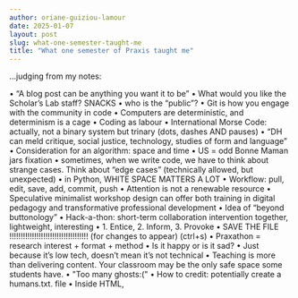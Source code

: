 ```yaml
---
author: oriane-guiziou-lamour
date: 2025-01-07
layout: post
slug: what-one-semester-taught-me
title: "What one semester of Praxis taught me"
---
```

...judging from my notes:

•	“A blog post can be anything you want it to be”
•	What would you like the Scholar’s Lab staff? SNACKS
•	who is the “public”?
•	Git is how you engage with the community in code
•	Computers are deterministic, and determinism is a cage
•	Coding as labour
•	International Morse Code: actually, not a binary system but trinary (dots, dashes AND pauses)
•	“DH can meld critique, social justice, technology, studies of form and language”
•	Consideration for an algorithm: space and time
•	US = odd Bonne Maman jars fixation 
•	sometimes, when we write code, we have to think about strange cases. Think about “edge cases” (technically allowed, but unexpected)
•	in Python, WHITE SPACE MATTERS A LOT
•	Workflow: pull, edit, save, add, commit, push
•	Attention is not a renewable resource
•	Speculative minimalist workshop design can offer both training in digital pedagogy and transformative professional development
•	Idea of “beyond buttonology”
•	Hack-a-thon: short-term collaboration intervention together, lightweight, interesting
•	1. Entice, 2. Inform, 3. Provoke
•	SAVE THE FILE !!!!!!!!!!!!!!!!!!!!!!!!!!!!!!!!!!! (for changes to appear) (ctrl+s)
•	Praxathon = research interest + format + method
•	Is it happy or is it sad?
•	Just because it’s low tech, doesn’t mean it’s not technical
•	Teaching is more than delivering content. Your classroom may be the only safe space some students have.
•	"Too many ghosts:("
•	How to credit: potentially create a humans.txt. file 
•	Inside HTML, <script/> tells it to treat it as Javascript
•	Favourite Yellow Journal headline: “UVA OUT OF NOTABLE ALUMNI, FORCED TO NAME THE NEW DORM “BANJO KAZOOIE”
